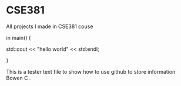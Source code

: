 # CSE381
All projects I made in CSE381 couse

in main() {

std::cout << "hello world" << std:endl;

}



This is a tester text file to show how to use github to store information
Bowen C .


